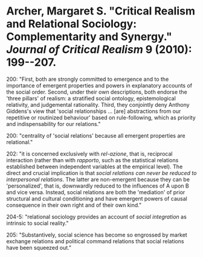 Archer, Margaret S. "Critical Realism and Relational Sociology: Complementarity and Synergy." *Journal of Critical Realism* 9 (2010): 199--207.
===

200:  "First, both are strongly committed to emergence and to the importance of emergent properties and powers in explanatory accounts of the social order. Second, under their own descriptions, both endorse the 'three pillars' of realism: a stratified social ontology, epistemological relativity, and judgemental rationality. Third, they conjointly deny Anthony Giddens's view that 'social relationships … [are] abstractions from our repetitive or routinized behaviour' based on rule-following, which as priority and indispensability for our relations."

200:  "centrality of 'social relations' because all emergent properties are relational."

202:  "it is concerned exclusively with *rel-azione*, that is, reciprocal interaction (rather than with *rapporto*, such as the statistical relations established between independent variables at the empirical level). The direct and crucial implication is that *social relations can never be reduced to interpersonal relations*. The latter are non-emergent because they can be 'personalized', that is, downwardly reduced to the influences of A upon B and vice versa. Instead, social relations are both the 'mediation' of prior structural and cultural conditioning and have emergent powers of causal consequence in their own right and of their own kind."

204-5:  "relational sociology provides an account of *social integration* as intrinsic to social reality."

205:  "Substantively, social science has become so engrossed by market exchange relations and political command relations that social relations have been squeezed out."